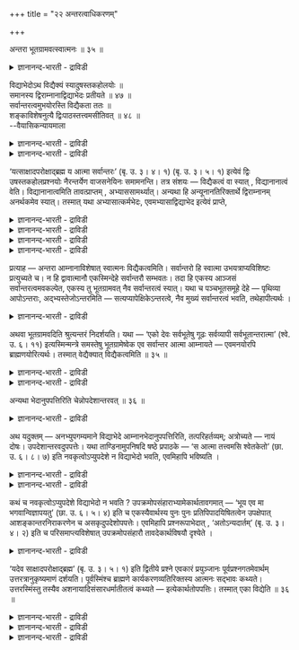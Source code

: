 +++
title = "२२ अन्तरत्वाधिकरणम्"

+++

अन्तरा भूतग्रामवत्स्वात्मनः ॥ ३५ ॥  
<details><summary>ज्ञानानन्द-भारती - द्राविडी</summary>

अन्दरा पूदक्रामवत्स्वात्मऩ: ॥ ३५ ॥
</details>

विद्याभेदोऽथ विद्यैक्यं स्यादुषस्तकहोलयोः ॥  
समानस्य द्विराम्नानाद्विद्याभेदः प्रतीयते ॥ ४७ ॥  
सर्वान्तरत्वमुभयोरस्ति विद्यैकता ततः ॥  
शङ्काविशेषनुत्यै द्विःपाठस्तत्त्वमसीतिवत् ॥ ४८ ॥  
--वैयासिकन्यायमाला

<details><summary>ज्ञानानन्द-भारती - द्राविडी</summary>

उ षस्त पिराह्मणत्तिलुम्, कहोळ पिराह्मणत् तिलुम् काणप्पडुम् वित्तै वॆव्वेऱा? ऒरे वित्तैदाऩा? समाऩमायिरुप्पदै इरण्डु तरम् सॊल्लि इरुप्पदाल् वित्तैयिऩ् वेऱुबाडु तॆरिगिऱदु।
</details>

<details><summary>ज्ञानानन्द-भारती - द्राविडी</summary>

इरण्डिलुमे ऎल्लावऱ्ऱिऱ्कुम् उळ्ळेयिरुक्कुम् तऩ्मै सॊल्लप् पट्टिरुक्किऱदु। आगैयाल् ऒरे वित्तै ताऩ्। इरण्डाम् तरम् सॊऩ्ऩदु, "अदुवे नी" ऎऩ्बदु पोल कुऱिप्पिट्ट सन्देहत्तै निविरुत्ति सॆय्वदऱ्काग।
</details>

‘यत्साक्षादपरोक्षाद्ब्रह्म य आत्मा सर्वान्तरः’ (बृ. उ. ३। ४। १) (बृ. उ. ३। ५। १) इत्येवं द्विः उषस्तकहोलप्रश्नयोः नैरन्तर्येण वाजसनेयिनः समामनन्ति। तत्र संशयः — विद्यैकत्वं वा स्यात् , विद्यानानात्वं वेति। विद्यानानात्वमिति तावत्प्राप्तम् , अभ्याससामर्थ्यात्। अन्यथा हि अन्यूनानतिरिक्तार्थे द्विराम्नानम् अनर्थकमेव स्यात्। तस्मात् यथा अभ्यासात्कर्मभेदः, एवमभ्यासाद्विद्याभेद इत्येवं प्राप्ते,

<details><summary>ज्ञानानन्द-भारती - द्राविडी</summary>

(पिरुहदारण्यत्तिल् उ षस्तरुडैय केळ्वि यिलुम् कहोळरुडैय केळ्वियिलुम् कूडुदल् कुऱैविल् लामल् ऒरे मादिरियागच् चॊल्लियिरुप्पदाल् सॊऩ्ऩ तैये तिरुप्पिच् चॊल्वदु ऎऩ्ऱ तोषम् वरामलिरुप् पदऱ्काग इरण्डु वित्यैगळुम् वॆव्वेऱु ऎऩ्ऱु सॊल्लवेण्डुम् ऎऩ्ऱु पूर्वबक्षम्।
</details>

<details><summary>ज्ञानानन्द-भारती - द्राविडी</summary>

इरण्डु पिराह्मणत्तिलुम् ऎल्लावऱ्ऱिऱ्कुम् उळ्ळे इरुप्पदु सॊल्लप्पडुगिऱदु। इदु ऒरु वस्तुविऱ् कुत्ताऩ् पॊरुन्दुमे तविर इरण्डु वस्तुक्कळुक्कुप् पॊरुन्दादु। ऒरु वस्तु ऎल्लावऱ्ऱिऱ्कुम् उळ्ळे इरुन् दाल्, मऱ्ऱदु अदऱ्कु वॆळियिल्दाऩिरुक्कुम्। आगवे ऎल्लावऱ्ऱिऱ्कुमुळ्ळेयुळ्ळदु ऎऩ्ऱ वेत्यवस्तु ऒऩ्ऱाऩदाल् वित्यैयुम् ऒऩ्ऱुदाऩ्। सान्दोक्यत्तिल् सन्देहङ्गळैप् पोक्कुवदऱ्काग ९ तडवै ऎऩ्ऱु उबदेसम् सॆय्वदुबोल् इङ्गुम् सन्देह निविरुत्तिक्काग इरण्डु तडवै उबदेसम्। मुदलिल् तेहादिगळैक् काट्टिलुम् आत्मा वेऱु ऎऩ्बदुम् इरण्डावदिल् अन्द आत्मा पिरह्मम् ऎऩ्बदुम् उबदेसिक्कप्पडुगिऱदु)।
</details>

<details><summary>ज्ञानानन्द-भारती - द्राविडी</summary>

वाजसनेयिगळ् उषस्ति पिरसिऩत्तिलुम् कहोळ पिरसिऩत्तिलुम् इडैयिल्लामल् (अडुत्तु अडुत्ते) ऎन्द पिरह्मम् नेरिडैयाग अबरोक्षमो ऎन्द आत्मा ऎल्लावऱ्ऱिऱ्कुम् उळ्ळेयुळ्ळदो (पिरुहत्।III-४,५) ऎऩ्ऱु इरण्डु तडवै सॊल्गिऱार्गळ्। अङ्गे संसयम् ऒरु वित्यैया? वॆव्वेऱा? ऎऩ्ऱु।
</details>

<details><summary>ज्ञानानन्द-भारती - द्राविडी</summary>

पूर्वबक्षम्: ऎदु किडैक्किऱदु? वॆव्वेऱु ऎऩ्ऱु ऎदिऩाल्? अप्यास सामर्त्तियत्तिऩाल् (तिरुम्बच् चॊल्लियिरुक्किऱदु ऎऩ्ऱ पलत्तिऩाल्) अप्पडियिल्लै याऩाल्, विषयत्तै कुऱैक्कामलुम्, कूट्टामलुम् इरण्डु तडवै सॊऩ्ऩदु पिरयोजऩमऱ्ऱदागवे आगुमल्लवा? आगैयाल्। ऎप्पडित् तिरुम्बच्चॊऩ्ऩाल् कर्मा वेऱुबडुगिऱदो, अप्पडिये तिरुम्बच्चॊल्लियि रुप्पदाल् वित्यैयिलुम् पेदम्दाऩ् ऎऩ्ऱु।
</details>

प्रत्याह — अन्तरा आम्नानाविशेषात् स्वात्मनः विद्यैकत्वमिति। सर्वान्तरो हि स्वात्मा उभयत्राप्यविशिष्टः प्रत्युच्यते च। न हि द्वावात्मानौ एकस्मिन्देहे सर्वान्तरौ सम्भवतः। तदा हि एकस्य आञ्जसं सर्वान्तरत्वमवकल्पेत, एकस्य तु भूतग्रामवत् नैव सर्वान्तरत्वं स्यात्। यथा च पञ्चभूतसमूहे देहे — पृथिव्या आपोऽन्तराः, अद्भ्यस्तेजोऽन्तरमिति — सत्यप्यापेक्षिकेऽन्तरत्वे, नैव मुख्यं सर्वान्तरत्वं भवति, तथेहापीत्यर्थः ।

<details><summary>ज्ञानानन्द-भारती - द्राविडी</summary>

सित्तान्दम्: इव्विदम् वरुम्बोदु पदिल् सॊल्गिऱार्। तऩ् आत्माविऱ्कु उळ्ळे इरुप्पदैच् चॊल्वदिल् वित्यासमिल्लाददिऩाल्, ऒरे वित्यैयॆऩ्ऱु।ऎल्लावऱ् ऱिऱ्कुम् उळ्ळेयुळ्ळ तऩदु आत्मा वल्लवा, इरण्डु इडङ्गळिलुम् वित्यासप्पडाददाग, केट्कवुम्बडुगिऱदु, पदिल् सॊल्लवुम्बडुगिऱदु? ऒरे सरीरत्तिल् इरण्डु आत्माक्कळ् “ऎल्लावऱ्ऱिऱ्कुम् उळ्ळेयिरुप्पदाग” इरुप्पदु सम्बविक्कादल्लवा? अप्पॊऴुदु ऒऩ्ऱुक्कु सरियाऩबडि ऎल्लावऱ्ऱिऱ्कुम् उळ्ळेयिरुक्कुम् तऩ्मै पॊरुन्दुम्; मऱ्ऱदऱ्को, पूदङ्गळिऩ् समूहत्तैप् पोल, ऎल्लावऱ्ऱिऱ्कुम् उळ्ळेयिरुक्कुम् तऩ्मै वरादु। ऎप्पडि ऐन्दु पूदङ्गळिऩ् कूट्टमाऩ तेहत्तिल् पिरुदिवियैविड जलम् उळ्ळेयिरुप्पदु, जलत्तैविड तेजस् उळ्ळे ऎऩ्ऱु, मऱ्ऱॊऩ्ऱै अबेक्षित्तु उळ्ळेयिरुप्पदु ऎऩ्ऱु इरुन्दालुम्, मुक्कियमायुळ्ळ ऎल्लावऱ्ऱिऱ्कुम् उळ्ळेयिरुक्कुम् तऩ्मै एऱ्पडवे एऱ्पडादो, अप्पडिये इङ्गेयुम् ऎऩ्ऱु तात्पर्यम्।
</details>

अथवा भूतग्रामवदिति श्रुत्यन्तरं निदर्शयति। यथा — ‘एको देवः सर्वभूतेषु गूढः सर्वव्यापी सर्वभूतान्तरात्मा’ (श्वे. उ. ६। ११) इत्यस्मिन्मन्त्रे समस्तेषु भूतग्रामेष्वेक एव सर्वान्तर आत्मा आम्नायते — एवमनयोरपि ब्राह्मणयोरित्यर्थः। तस्मात् वेद्यैक्यात् विद्यैकत्वमिति ॥ ३५ ॥

<details><summary>ज्ञानानन्द-भारती - द्राविडी</summary>

अल्लदु ‘पूदसमूहम्बोल' ऎऩ्बदु वेऱु सुरुदियैक् काट्टुगिऱदु। ऎप्पडियॆऩ्ऱाल्, "स्वयम् पिरगासमाय्, ऎल्लावऱ्ऱैयुम् वियाबिक्किऱवराय्, ऎल्ला पूदङ्गळुक्कुम् उळ्ळेयिरुक्कुम् आत्मावाय्, ऒरुवर् ऎल्ला पूदङ्गळिलुम् मऱैन्दिरुक्किऱार्” (सुवेदासुवदरम्। VI-११) ऎऩ्ऱ इन्द मन्दिरत्तिल् ऎल्ला पूद समूहङ् गळिलुम् ऒरे आत्मा ऎल्लावऱ्ऱिऱ्कुम् उळ्ळेयिरुप् पदागच् चॊल्लप्पडुगिऱदु। इव्विदमे इन्द इरण्डु पिराह्मणङ्गळिलुम् ऎऩ्ऱु अर्त्तम्।
</details>

<details><summary>ज्ञानानन्द-भारती - द्राविडी</summary>

आगैयाल् अऱियप्पडुवदु ऒऩ्ऱायिरुप्पदिऩाल् वित्यैक्कुम् ऒऩ्ऱागवे इरुक्कुम् तऩ्मै।
</details>

अन्यथा भेदानुपपत्तिरिति चेन्नोपदेशान्तरवत् ॥ ३६ ॥  
<details><summary>ज्ञानानन्द-भारती - द्राविडी</summary>

अन्यदा पेदानुबबत्तिरिदि सेन्नोबदेसान्दरवत् ॥ ३६ ॥
</details>

अथ यदुक्तम् — अनभ्युपगम्यमाने विद्याभेदे आम्नानभेदानुपपत्तिरिति, तत्परिहर्तव्यम्; अत्रोच्यते — नायं दोषः। उपदेशान्तरवदुपपत्तेः। यथा ताण्डिनामुपनिषदि षष्ठे प्रपाठके — ‘स आत्मा तत्त्वमसि श्वेतकेतो’ (छा. उ. ६। ८। ७) इति नवकृत्वोऽप्युपदेशे न विद्याभेदो भवति, एवमिहापि भविष्यति ।

<details><summary>ज्ञानानन्द-भारती - द्राविडी</summary>

वित्यैयिल् पेदम् ऒप्पुक्कॊळ्ळविल्लैया ऩाल् सॊल्लुदलिल् पेदम् (इरण्डु तडवै सॊल्लि यिरुप्पदु) पॊरुन्दादु ऎऩ्ऱु ऎदु सॊल्लप्पट्टदो, अदु परिहरिक्कप्पडवेण्डियदु। अव्विषयत्तिल् सॊल्लप्पडुगिऱदु - इदु तोषमागादु, वेऱु उबदेसम्। पोल पॊरुन्दुमाऩदिऩाल्,
</details>

<details><summary>ज्ञानानन्द-भारती - द्राविडी</summary>

ताण्डिगळुडैय उबनिषत्तिल् ६वदु पिरबाड कत्तिल् “अवर् आत्मा, नी अदुवागवे इरुक्किऱाय् हे सुवेदगेदो" (सान्दोक्यम्।VI-८-७) ऎऩ्ऱु ऒऩ्बदु तडवै उबदेसमिरुन्दबोदिलुम् वित्यैक्कु पेदम् ऎप्पडि एऱ्पडविल्लैयो, अप्पडिये इङ्गेयुम् इरुक्कलाम्।
</details>

कथं च नवकृत्वोऽप्युपदेशे विद्याभेदो न भवति ? उपक्रमोपसंहाराभ्यामेकार्थतावगमात् — ‘भूय एव मा भगवान्विज्ञापयतु’ (छा. उ. ६। ५। ४) इति च एकस्यैवार्थस्य पुनः पुनः प्रतिपिपादयिषितत्वेन उपक्षेपात् आशङ्कान्तरनिराकरणेन च असकृदुपदेशोपपत्तेः। एवमिहापि प्रश्नरूपाभेदात् , ‘अतोऽन्यदार्तम्’ (बृ. उ. ३। ४। २) इति च परिसमाप्त्यविशेषात् उपक्रमोपसंहारौ तावदेकार्थविषयौ दृश्येते ।

<details><summary>ज्ञानानन्द-भारती - द्राविडी</summary>

ऒऩ्बदु तडवै उबदेसमिरुन्दुम् वित्यैयिल् पेदम् एऱ्पडाददु ऎप्पडि? ऎऩ्ऱाल्, आरम्बम्, मुडिवु इवैगळिलिरुन्दु ऒरे विषयमॆऩ्ऱु अऱियप्पडुवदाल् “ताङ्गळ् ऎऩक्कु मऱुबडियुम् उबदेसिक्क वेण्डुम्” (सान्दोक्यम्।VI-५-४) ऎऩ्ऱु ऒरे विषयत्तैये मऱुबडियुम् मऱुबडियुम् पिरदिबादिक्कप्पड वेण्डुमॆऩ्ऱु विरुम्बुवदागक् काणप्पडुवदाल्, वॆव्वेऱु सन्दे हङ्गळै निविरुत्तिसॆय्दु कॊडुक्कुम् मुऱैयिल्, पल तडवै उबदेसम् सॆय्वदु पॊरुन्दुमाऩदिऩाल् इदु पोल इङ्गेयुम्गूड केळ्वियिऩ् स्वरूबत्तिल् वित्या समिल्लाददालुम्, "इदैत् तविर्त्तु वेऱायुळ्ळदु आर्त्तम् (तुक्कम्)” (पिरुहत्।III-४-२) ऎऩ्ऱु मुडिप्पदिलुम् वित्यासमिल्लाददिऩालुम् आरम्बम्, मुडिवु इरण्डुम् ऒरे पॊरुळै विषयमाग उडैयदाग काणप्पडुगिऩ्ऱऩ।
</details>

‘यदेव साक्षादपरोक्षाद्ब्रह्म’ (बृ. उ. ३। ५। १) इति द्वितीये प्रश्ने एवकारं प्रयुञ्जानः पूर्वप्रश्नगतमेवार्थम् उत्तरत्रानुकृष्यमाणं दर्शयति। पूर्वस्मिंश्च ब्राह्मणे कार्यकरणव्यतिरिक्तस्य आत्मनः सद्भावः कथ्यते। उत्तरस्मिंस्तु तस्यैव अशनायादिसंसारधर्मातीतत्वं कथ्यते — इत्येकार्थतोपपत्तिः। तस्मात् एका विद्येति ॥ ३६ ॥

<details><summary>ज्ञानानन्द-भारती - द्राविडी</summary>

मेलुम् “साक्षात्ताग अबरोक्षमाऩ पिरह्मम् यत् एव ऎदुवेयो" (पिरुहत्।III-५-१) ऎऩ्ऱ कहोळ रुडैयदाऩ इरण्डावदु केळ्वियिल् एव ऎऩ्ऱु पिरयो कित्तिरुप्पदु मुऩ् (उ षस्तियुडैयदाऩ) केळ्वि यिलुळ्ळ विषयत्तैये मेले इऴुक्कप्पडुवदागक् काट्टुगिऱदु।
</details>

<details><summary>ज्ञानानन्द-भारती - द्राविडी</summary>

मुन्दिऩ पिराह्मणत्तिल् कार्यम् (उण्डाऩदु) कारणम् (कारणमायिरुप्पदु) ऎऩ्ऱ इरण्डिऱ्कुम् वेऱायुळ्ळ आत्माविऩ् इरुप्पु सॊल्लप्पडुगिऱदु; मेलुळ्ळ पिराह्मणत्तिलो पसि मुदलाऩ संसार तर्मङ्गळुक्कु अदीदमायिरुक्कुम् तऩ्मै, अन्द आत्मा विऱ्के सॊल्लप्पडुगिऱदु - ऎऩ्ऱु (इरण्डिऱ्कुमे) ऒरे विषयत्तैयुळ्ळदाऩ तऩ्मै पॊरुन्दुगिऱदु।
</details>

<details><summary>ज्ञानानन्द-भारती - द्राविडी</summary>

आगैयाल् वित्यै ऒऩ्ऱेदाऩ्, ऎऩ्ऱु।
</details>

